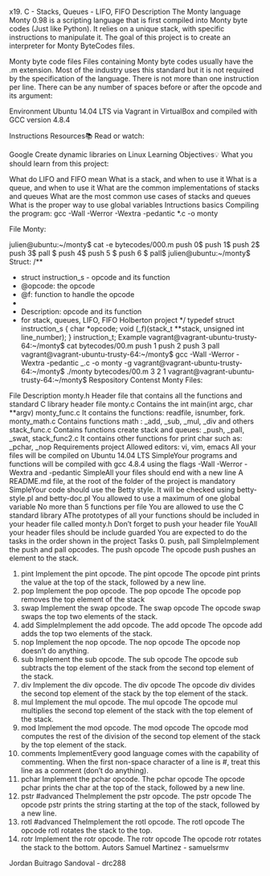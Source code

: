 x19. C - Stacks, Queues - LIFO, FIFO
Description
The Monty language
Monty 0.98 is a scripting language that is first compiled into Monty byte codes (Just like Python). It relies on a unique stack, with specific instructions to manipulate it. The goal of this project is to create an interpreter for Monty ByteCodes files.

Monty byte code files
Files containing Monty byte codes usually have the .m extension. Most of the industry uses this standard but it is not required by the specification of the language. There is not more than one instruction per line. There can be any number of spaces before or after the opcode and its argument:

Environment
Ubuntu 14.04 LTS via Vagrant in VirtualBox and compiled with GCC version 4.8.4

Instructions
Resources📚
Read or watch:

Google
Create dynamic libraries on Linux
Learning Objectives💡
What you should learn from this project:

What do LIFO and FIFO mean
What is a stack, and when to use it
What is a queue, and when to use it
What are the common implementations of stacks and queues
What are the most common use cases of stacks and queues
What is the proper way to use global variables
Intructions basics
Compiling the program: gcc -Wall -Werror -Wextra -pedantic \*.c -o monty

File Monty:

julien@ubuntu:~/monty$ cat -e bytecodes/000.m
push 0$
push 1$
push 2$
  push 3$
pall $
push 4$
push 5 $
      push    6        $
pall$
julien@ubuntu:~/monty$
Struct:
/\*\*

- struct instruction_s - opcode and its function
- @opcode: the opcode
- @f: function to handle the opcode
-
- Description: opcode and its function
- for stack, queues, LIFO, FIFO Holberton project
  */
  typedef struct instruction_s
  {
  char *opcode;
  void (_f)(stack_t \*\*stack, unsigned int line_number);
  } instruction_t;
  Example
  vagrant@vagrant-ubuntu-trusty-64:~/monty$ cat bytecodes/00.m
  push 1
  push 2
  push 3
  pall
  vagrant@vagrant-ubuntu-trusty-64:~/monty$ gcc -Wall -Werror -Wextra -pedantic _.c -o monty -g
  vagrant@vagrant-ubuntu-trusty-64:~/monty$ ./monty bytecodes/00.m
  3
  2
  1
  vagrant@vagrant-ubuntu-trusty-64:~/monty$
  Respository Contenst
  Monty Files:

File Description
monty.h Header file that contains all the functions and standard C library header file
monty.c Contains the int main(int argc, char \*\*argv)
monty_func.c It contains the functions: readfile, isnumber, fork.
monty_math.c Contains functions math : \_add, \_sub, \_mul, \_div and others
stack_func.c Contains functions create stack and queues: \_push, \_pall, \_swat,
stack_func2.c It contains other functions for print char such as: \_pchar, \_nop
Requirements project
Allowed editors: vi, vim, emacs
All your files will be compiled on Ubuntu 14.04 LTS
SimpleYour programs and functions will be compiled with gcc 4.8.4 using the flags -Wall -Werror -Wextra and -pedantic
SimpleAll your files should end with a new line
A README.md file, at the root of the folder of the project is mandatory
SimpleYour code should use the Betty style. It will be checked using betty-style.pl and betty-doc.pl
You allowed to use a maximum of one global variable
No more than 5 functions per file
You are allowed to use the C standard library
AThe prototypes of all your functions should be included in your header file called monty.h
Don’t forget to push your header file
YouAll your header files should be include guarded
You are expected to do the tasks in the order shown in the project
Tasks 0. push, pall
SimpleImplement the push and pall opcodes.
The push opcode
The opcode push pushes an element to the stack.

1. pint
   Implement the pint opcode.
   The pint opcode
   The opcode pint prints the value at the top of the stack, followed by a new line.
2. pop
   Implement the pop opcode.
   The pop opcode
   The opcode pop removes the top element of the stack
3. swap
   Implement the swap opcode.
   The swap opcode
   The opcode swap swaps the top two elements of the stack.
4. add
   SimpleImplement the add opcode.
   The add opcode
   The opcode add adds the top two elements of the stack.
5. nop
   Implement the nop opcode.
   The nop opcode
   The opcode nop doesn’t do anything.
6. sub
   Implement the sub opcode.
   The sub opcode
   The opcode sub subtracts the top element of the stack from the second top element of the stack.
7. div
   Implement the div opcode.
   The div opcode
   The opcode div divides the second top element of the stack by the top element of the stack.
8. mul
   Implement the mul opcode.
   The mul opcode
   The opcode mul multiplies the second top element of the stack with the top element of the stack.
9. mod
   Implement the mod opcode.
   The mod opcode
   The opcode mod computes the rest of the division of the second top element of the stack by the top element of the stack.
10. comments
    ImplementEvery good language comes with the capability of commenting. When the first non-space character of a line is #, treat this line as a comment (don’t do anything).
11. pchar
    Implement the pchar opcode.
    The pchar opcode
    The opcode pchar prints the char at the top of the stack, followed by a new line.
12. pstr #advanced
    TheImplement the pstr opcode.
    The pstr opcode
    The opcode pstr prints the string starting at the top of the stack, followed by a new line.
13. rotl #advanced
    TheImplement the rotl opcode.
    The rotl opcode
    The opcode rotl rotates the stack to the top.
14. rotr
    Implement the rotr opcode.
    The rotr opcode
    The opcode rotr rotates the stack to the bottom.
    Autors
    Samuel Martinez - samuelsrmv

Jordan Buitrago Sandoval - drc288
